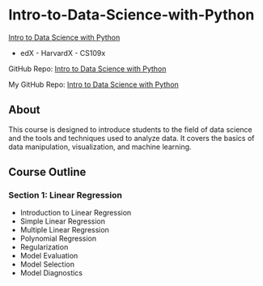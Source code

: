 # Intro-to-Data-Science-with-Python

[Intro to Data Science with Python](https://learning.edx.org/course/course-v1:HarvardX+CS109x+3T2023a/home)

- edX - HarvardX - CS109x

GitHub Repo: [Intro to Data Science with Python](https://github.com/Harvard-IACS/2023-CS109A)

My GitHub Repo: [Intro to Data Science with Python](https://github.com/jvossler/Intro-to-Data-Science-with-Python/tree/main)

## About

This course is designed to introduce students to the field of data science and the tools and techniques used to analyze data. It covers the basics of data manipulation, visualization, and machine learning.

## Course Outline

### Section 1: Linear Regression

- Introduction to Linear Regression
- Simple Linear Regression
- Multiple Linear Regression
- Polynomial Regression
- Regularization
- Model Evaluation
- Model Selection
- Model Diagnostics

